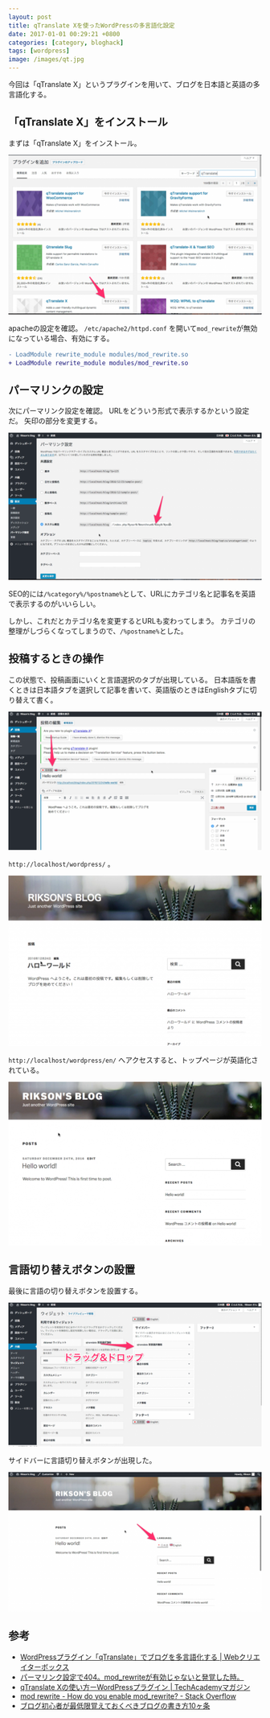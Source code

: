 ```yaml
---
layout: post
title: qTranslate Xを使ったWordPressの多言語化設定
date: 2017-01-01 00:29:21 +0800
categories: [category, bloghack]
tags: [wordpress]
image: /images/qt.jpg
---
```

今回は「qTranslate X」というプラグインを用いて、ブログを日本語と英語の多言語化する。

## 「qTranslate X」をインストール

まずは「qTranslate X」をインストール。

![search plugin](../images/AF8E7AEC-D815-4BC6-AC1B-BE18DB36C00E-1024x644.png)

apacheの設定を確認。
`/etc/apache2/httpd.conf` を開いて`mod_rewrite`が無効になっている場合、有効にする。

```diff
- LoadModule rewrite_module modules/mod_rewrite.so
+ LoadModule rewrite_module modules/mod_rewrite.so
```

## パーマリンクの設定

次にパーマリンク設定を確認。
URLをどういう形式で表示するかという設定だ。
矢印の部分を変更する。

![permalink settings](../images/F1563202-A615-4CB6-9241-E88FB1404D57-1024x594.png)

SEO的には`/%category%/%postname%`として、URLにカテゴリ名と記事名を英語で表示するのがいいらしい。

しかし、これだとカテゴリ名を変更するとURLも変わってしまう。
カテゴリの整理がしづらくなってしまうので、`/%postname%`とした。

## 投稿するときの操作

この状態で、投稿画面にいくと言語選択のタブが出現している。
日本語版を書くときは日本語タブを選択して記事を書いて、英語版のときはEnglishタブに切り替えて書く。

![edit post](../images/16DE5DB9-1F76-4F30-A489-8FF709FFE5B2-1024x560.png)

`http://localhost/wordpress/` 。

![top page](../images/E8330FB1-649E-413C-A2B0-983DE5D9706A-1024x688.png)

`http://localhost/wordpress/en/` へアクセスすると、トップページが英語化されている。

![](../images/48D18809-AD51-4EE9-8177-277AD3D8F414-1024x661.png)

## 言語切り替えボタンの設置

最後に言語の切り替えボタンを設置する。

![edit widget](../images/2EF8707F-4797-429B-9A1E-FE1AB1CB97A7-1024x582.png)

サイドバーに言語切り替えボタンが出現した。

![language switch](../images/6E6DFD5C-1E66-46DA-AA2B-87DB67BAE0A4-1024x562.png)

## 参考

- [WordPressプラグイン「qTranslate」でブログを多言語化する \| Webクリエイターボックス](http://www.webcreatorbox.com/tech/qtranslate-multilingual-wordpress-plugin/)
- [パーマリンク設定で404。mod_rewriteが有効じゃないと発覚した時。](https://cquery.net/modrewrite_parmlink_404.html)
- [qTranslate Xの使い方ーWordPressプラグイン \| TechAcademyマガジン](https://techacademy.jp/magazine/8034)
- [mod rewrite - How do you enable mod_rewrite? - Stack Overflow](http://stackoverflow.com/questions/3131236/how-do-you-enable-mod-rewrite)
- [ブログ初心者が最低限覚えておくべきブログの書き方10ヶ条](https://naifix.com/blog-beginner/#URL)

